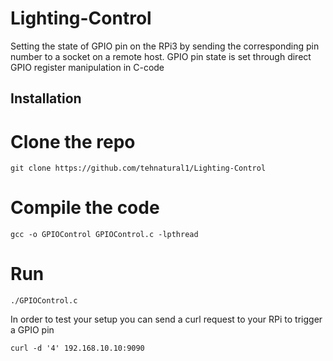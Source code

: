 # Lighting-Control
Setting the state of GPIO pin on the RPi3 by sending the corresponding pin number to a socket on a remote host. GPIO pin state is set through direct GPIO register manipulation in C-code


## Installation

# Clone the repo
```
git clone https://github.com/tehnatural1/Lighting-Control
```

# Compile the code
```
gcc -o GPIOControl GPIOControl.c -lpthread
```

# Run
```
./GPIOControl.c
```

In order to test your setup you can send a curl request to your RPi to trigger a GPIO pin
```
curl -d '4' 192.168.10.10:9090
```

